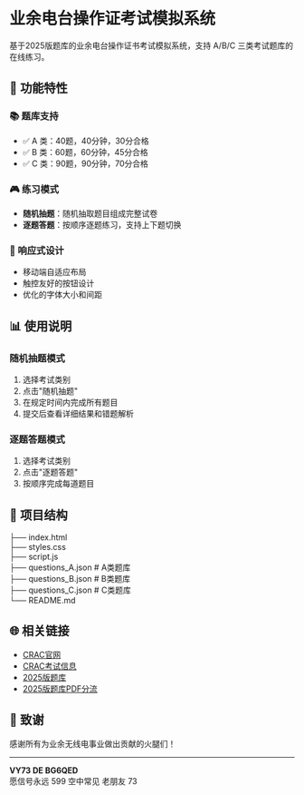 # 业余电台操作证考试模拟系统

基于2025版题库的业余电台操作证书考试模拟系统，支持 A/B/C 三类考试题库的在线练习。

## 🌟 功能特性

### 📚 题库支持
- ✅ A 类：40题，40分钟，30分合格
- ✅ B 类：60题，60分钟，45分合格  
- ✅ C 类：90题，90分钟，70分合格

### 🎮 练习模式
- **随机抽题**：随机抽取题目组成完整试卷
- **逐题答题**：按顺序逐题练习，支持上下题切换

### 📱 响应式设计
- 移动端自适应布局
- 触控友好的按钮设计
- 优化的字体大小和间距

## 📊 使用说明

### 随机抽题模式
1. 选择考试类别
2. 点击"随机抽题"
3. 在规定时间内完成所有题目
4. 提交后查看详细结果和错题解析

### 逐题答题模式
1. 选择考试类别
2. 点击"逐题答题"
3. 按顺序完成每道题目

## 📁 项目结构

├── index.html  
├── styles.css  
├── script.js  
├── questions_A.json    # A类题库  
├── questions_B.json    # B类题库  
├── questions_C.json    # C类题库  
└── README.md  

## 🌐 相关链接

- [CRAC官网](http://www.crac.org.cn)
- [CRAC考试信息](http://82.157.138.16:8091/CRAC/crac/pages/list_examMsg.html)
- [2025版题库](http://82.157.138.16:8091/CRAC/crac/pages/list_examMsg.html)
- [2025版题库PDF分流](https://pan.bg6qed.com/业余电台操作证书考试题库（2025年版）)

## 🤝 致谢

感谢所有为业余无线电事业做出贡献的火腿们！

---

**VY73 DE BG6QED**  
愿信号永远 599
空中常见 老朋友 73
